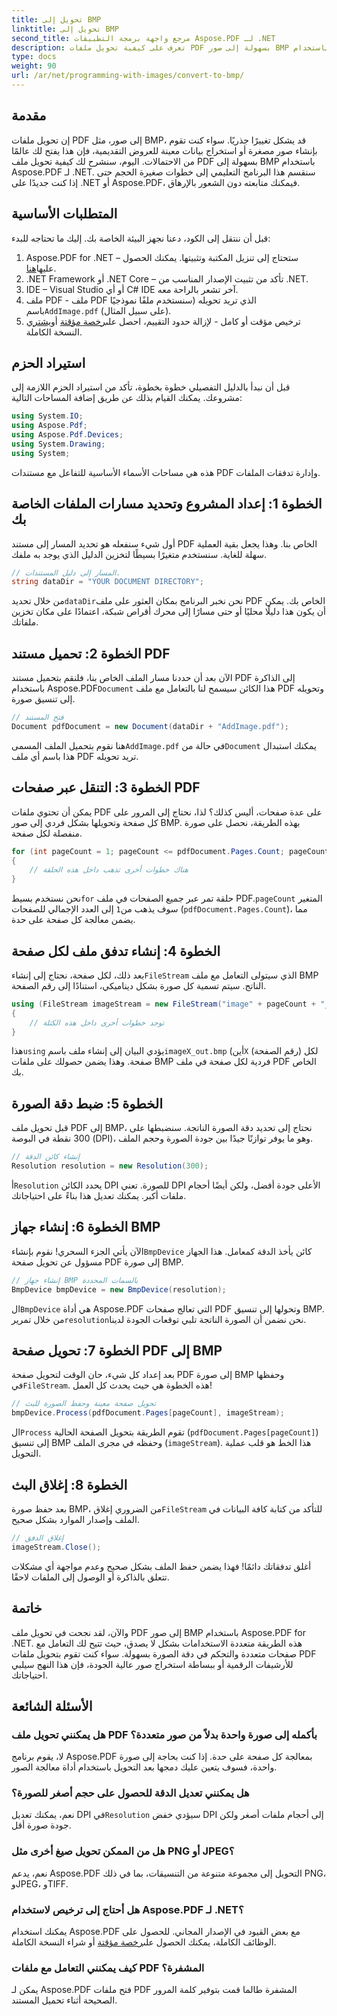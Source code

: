 ```yaml
---
title: تحويل إلى BMP
linktitle: تحويل إلى BMP
second_title: مرجع واجهة برمجة التطبيقات Aspose.PDF لـ .NET
description: تعرف على كيفية تحويل ملفات PDF بسهولة إلى صور BMP باستخدام Aspose.PDF for .NET في هذا البرنامج التعليمي خطوة بخطوة. مثالي لمطوري .NET.
type: docs
weight: 90
url: /ar/net/programming-with-images/convert-to-bmp/
---
```

## مقدمة

إن تحويل ملفات PDF إلى صور، مثل BMP، قد يشكل تغييرًا جذريًا. سواء كنت تقوم بإنشاء صور مصغرة أو استخراج بيانات معينة للعروض التقديمية، فإن هذا يفتح لك عالمًا من الاحتمالات. اليوم، سنشرح لك كيفية تحويل ملف PDF بسهولة إلى BMP باستخدام Aspose.PDF لـ .NET. سنقسم هذا البرنامج التعليمي إلى خطوات صغيرة الحجم حتى إذا كنت جديدًا على .NET أو Aspose.PDF، فيمكنك متابعته دون الشعور بالإرهاق.

## المتطلبات الأساسية

قبل أن ننتقل إلى الكود، دعنا نجهز البيئة الخاصة بك. إليك ما تحتاجه للبدء:

1.  Aspose.PDF for .NET – ستحتاج إلى تنزيل المكتبة وتثبيتها. يمكنك الحصول عليها[هنا](https://releases.aspose.com/pdf/net/).
2. .NET Framework أو .NET Core – تأكد من تثبيت الإصدار المناسب من .NET.
3. IDE – Visual Studio أو أي C# IDE آخر تشعر بالراحة معه.
4.  ملف PDF - ملف PDF الذي تريد تحويله (سنستخدم ملفًا نموذجيًا باسم`AddImage.pdf` (على سبيل المثال).
5.  ترخيص مؤقت أو كامل - لإزالة حدود التقييم، احصل على[رخصة مؤقتة](https://purchase.aspose.com/temporary-license/) أو[يشتري](https://purchase.aspose.com/buy) النسخة الكاملة.

## استيراد الحزم

قبل أن نبدأ بالدليل التفصيلي خطوة بخطوة، تأكد من استيراد الحزم اللازمة إلى مشروعك. يمكنك القيام بذلك عن طريق إضافة المساحات التالية:

```csharp
using System.IO;
using Aspose.Pdf;
using Aspose.Pdf.Devices;
using System.Drawing;
using System;
```

هذه هي مساحات الأسماء الأساسية للتفاعل مع مستندات PDF وإدارة تدفقات الملفات.

## الخطوة 1: إعداد المشروع وتحديد مسارات الملفات الخاصة بك

أول شيء سنفعله هو تحديد المسار إلى مستند PDF الخاص بنا. وهذا يجعل بقية العملية سهلة للغاية. سنستخدم متغيرًا بسيطًا لتخزين الدليل الذي يوجد به ملفك.


```csharp
// المسار إلى دليل المستندات.
string dataDir = "YOUR DOCUMENT DIRECTORY";
```

 من خلال تحديد`dataDir`نحن نخبر البرنامج بمكان العثور على ملف PDF الخاص بك. يمكن أن يكون هذا دليلًا محليًا أو حتى مسارًا إلى محرك أقراص شبكة، اعتمادًا على مكان تخزين ملفاتك.

## الخطوة 2: تحميل مستند PDF

 الآن بعد أن حددنا مسار الملف الخاص بنا، فلنقم بتحميل مستند PDF إلى الذاكرة باستخدام Aspose.PDF`Document` هذا الكائن سيسمح لنا بالتعامل مع ملف PDF وتحويله إلى تنسيق صورة.


```csharp
// فتح المستند
Document pdfDocument = new Document(dataDir + "AddImage.pdf");
```

 هنا نقوم بتحميل الملف المسمى`AddImage.pdf` في حالة من`Document` يمكنك استبدال هذا باسم أي ملف PDF تريد تحويله.

## الخطوة 3: التنقل عبر صفحات PDF

يمكن أن تحتوي ملفات PDF على عدة صفحات، أليس كذلك؟ لذا، نحتاج إلى المرور على كل صفحة وتحويلها بشكل فردي إلى صور BMP. بهذه الطريقة، نحصل على صورة منفصلة لكل صفحة.


```csharp
for (int pageCount = 1; pageCount <= pdfDocument.Pages.Count; pageCount++)
{
    // هناك خطوات أخرى تذهب داخل هذه الحلقة
}
```

نحن نستخدم بسيط`for` حلقة تمر عبر جميع الصفحات في ملف PDF.`pageCount` المتغير سوف يذهب من`1` إلى العدد الإجمالي للصفحات (`pdfDocument.Pages.Count`)، مما يضمن معالجة كل صفحة على حدة.

## الخطوة 4: إنشاء تدفق ملف لكل صفحة

 بعد ذلك، لكل صفحة، نحتاج إلى إنشاء`FileStream` الذي سيتولى التعامل مع ملف BMP الناتج. سيتم تسمية كل صورة بشكل ديناميكي، استنادًا إلى رقم الصفحة.


```csharp
using (FileStream imageStream = new FileStream("image" + pageCount + "_out" + ".bmp", FileMode.Create))
{
    // توجد خطوات أخرى داخل هذه الكتلة
}
```

 هذا`using` يؤدي البيان إلى إنشاء ملف باسم`imageX_out.bmp` (أين`X` (رقم الصفحة) لكل صفحة. وهذا يضمن حصولك على ملفات BMP فردية لكل صفحة في ملف PDF الخاص بك.

## الخطوة 5: ضبط دقة الصورة

قبل تحويل ملف PDF إلى BMP، نحتاج إلى تحديد دقة الصورة الناتجة. سنضبطها على 300 نقطة في البوصة (DPI)، وهو ما يوفر توازنًا جيدًا بين جودة الصورة وحجم الملف.


```csharp
// إنشاء كائن الدقة
Resolution resolution = new Resolution(300);
```

 أ`Resolution` يحدد الكائن DPI للصورة. تعني DPI الأعلى جودة أفضل، ولكن أيضًا أحجام ملفات أكبر. يمكنك تعديل هذا بناءً على احتياجاتك.

## الخطوة 6: إنشاء جهاز BMP

 الآن يأتي الجزء السحري! نقوم بإنشاء`BmpDevice` كائن يأخذ الدقة كمعامل. هذا الجهاز مسؤول عن تحويل صفحة PDF إلى صورة BMP.


```csharp
// إنشاء جهاز BMP بالسمات المحددة
BmpDevice bmpDevice = new BmpDevice(resolution);
```

 ال`BmpDevice` هي أداة Aspose.PDF التي تعالج صفحات PDF وتحولها إلى تنسيق BMP. من خلال تمرير`resolution`نحن نضمن أن الصورة الناتجة تلبي توقعات الجودة لدينا.

## الخطوة 7: تحويل صفحة PDF إلى BMP

 بعد إعداد كل شيء، حان الوقت لتحويل صفحة PDF إلى صورة BMP وحفظها في`FileStream`. هذه الخطوة هي حيث يحدث كل العمل!


```csharp
// تحويل صفحة معينة وحفظ الصورة للبث
bmpDevice.Process(pdfDocument.Pages[pageCount], imageStream);
```

 ال`Process` تقوم الطريقة بتحويل الصفحة الحالية (`pdfDocument.Pages[pageCount]`) إلى تنسيق BMP وحفظه في مجرى الملف (`imageStream`). هذا الخط هو قلب عملية التحويل.

## الخطوة 8: إغلاق البث

 بعد حفظ صورة BMP، من الضروري إغلاق`FileStream` للتأكد من كتابة كافة البيانات في الملف وإصدار الموارد بشكل صحيح.


```csharp
// إغلاق الدفق
imageStream.Close();
```

أغلق تدفقاتك دائمًا! فهذا يضمن حفظ الملف بشكل صحيح وعدم مواجهة أي مشكلات تتعلق بالذاكرة أو الوصول إلى الملفات لاحقًا.

## خاتمة

والآن، لقد نجحت في تحويل ملف PDF إلى صور BMP باستخدام Aspose.PDF for .NET. هذه الطريقة متعددة الاستخدامات بشكل لا يصدق، حيث تتيح لك التعامل مع صفحات متعددة والتحكم في دقة الصورة بسهولة. سواء كنت تقوم بتحويل ملفات PDF للأرشيفات الرقمية أو ببساطة استخراج صور عالية الجودة، فإن هذا النهج سيلبي احتياجاتك.

## الأسئلة الشائعة

### هل يمكنني تحويل ملف PDF بأكمله إلى صورة واحدة بدلاً من صور متعددة؟
لا، يقوم برنامج Aspose.PDF بمعالجة كل صفحة على حدة. إذا كنت بحاجة إلى صورة واحدة، فسوف يتعين عليك دمجها بعد التحويل باستخدام أداة معالجة الصور.

### هل يمكنني تعديل الدقة للحصول على حجم أصغر للصورة؟
 نعم، يمكنك تعديل DPI في`Resolution` سيؤدي خفض DPI إلى أحجام ملفات أصغر ولكن جودة صورة أقل.

### هل من الممكن تحويل صيغ أخرى مثل PNG أو JPEG؟
نعم، يدعم Aspose.PDF التحويل إلى مجموعة متنوعة من التنسيقات، بما في ذلك PNG، وJPEG، وTIFF.

### هل أحتاج إلى ترخيص لاستخدام Aspose.PDF لـ .NET؟
 يمكنك استخدام Aspose.PDF مع بعض القيود في الإصدار المجاني. للحصول على الوظائف الكاملة، يمكنك الحصول على[رخصة مؤقتة](https://purchase.aspose.com/temporary-license/) أو شراء النسخة الكاملة.

### كيف يمكنني التعامل مع ملفات PDF المشفرة؟
يمكن لـ Aspose.PDF فتح ملفات PDF المشفرة طالما قمت بتوفير كلمة المرور الصحيحة أثناء تحميل المستند.
